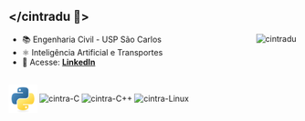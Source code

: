   ## </cintradu 🤖>

<a>
<img src="https://github-readme-stats.vercel.app/api?username=cintradu&show_icons=true&bg_color=0D1117&title_color=FFFFFF&text_color=FFFFFF&icon_color=23DB8B&count_private=true&hide_border=true" alt="cintradu" align="right"/>
</a>

- 📚 Engenharia Civil - USP São Carlos
- ⚛️ Inteligência Artificial e Transportes
- 🤝 Acesse: **[LinkedIn]**

<div style="display: inline_block"><br>
  <img align="center" alt="cintra-Python" height="50" width="50" src="https://raw.githubusercontent.com/devicons/devicon/master/icons/python/python-original.svg">
  <img align="center" alt="cintra-C" height="50" width="50" src="https://cdn.jsdelivr.net/gh/devicons/devicon/icons/c/c-original.svg">
  <img align="center" alt="cintra-C++" height="50" width="50" src="https://cdn.simpleicons.org/simpleicons/cplusplus.svg/00599c">
  <img align="center" alt="cintra-Linux" height="50" width="50" src="https://cdn.jsdelivr.net/gh/devicons/devicon/icons/linux/linux-original.svg" />
</div>

[linkedin]: https://www.linkedin.com/in/cintradu/ "LinkedIn"
